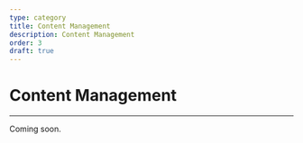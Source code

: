 ```yaml
---
type: category
title: Content Management
description: Content Management
order: 3
draft: true
---
```


# Content Management
---
Coming soon.